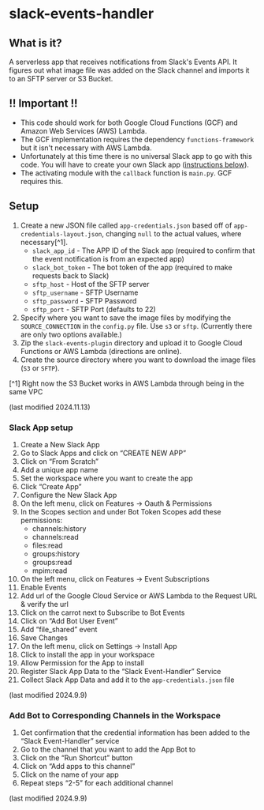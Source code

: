 # slack-events-handler

## What is it?
A serverless app that receives notifications from Slack's Events API. It figures out what image file was added on the
Slack channel and imports it to an SFTP server or S3 Bucket.

## !! Important !!
* This code should work for both Google Cloud Functions (GCF) and Amazon Web Services (AWS) Lambda.
* The GCF implementation requires the dependency `functions-framework` but it isn't necessary with AWS Lambda.
* Unfortunately at this time there is no universal Slack app to go with this code.
You will have to create your own Slack app ([instructions below](#slack-app-setup)).
* The activating module with the `callback` function is `main.py`. GCF requires this.

## Setup 
1. Create a new JSON file called `app-credentials.json` based off of `app-credentials-layout.json`, 
changing `null` to the actual values, where necessary[^1].
    * `slack_app_id` - The APP ID of the Slack app (required to confirm that the event notification is from an expected app)
    * `slack_bot_token` - The bot token of the app (required to make requests back to Slack)
    * `sftp_host` - Host of the SFTP server
    * `sftp_username` - SFTP Username
    * `sftp_password` - SFTP Password
    * `sftp_port` - SFTP Port (defaults to 22)
2. Specify where you want to save the image files by modifying the `SOURCE_CONNECTION` in the 
`config.py` file. Use `s3` or `sftp`. (Currently there are only two options available.)
3. Zip the `slack-events-plugin` directory and upload it to Google Cloud Functions or AWS Lambda (directions
are online).
4. Create the source directory where you want to download the image files (`S3` or `SFTP`).

[^1] Right now the S3 Bucket works in AWS Lambda through being in the same VPC

(last modified 2024.11.13)

### Slack App setup
1. Create a New Slack App
2. Go to Slack Apps and click on “CREATE NEW APP”
3. Click on “From Scratch”
4. Add a unique app name
5. Set the workspace where you want to create the app
6. Click “Create App”
7. Configure the New Slack App
8. On the left menu, click on Features → Oauth & Permissions
9. In the Scopes section and under Bot Token Scopes add these permissions:
   * channels:history
   * channels:read
   * files:read
   * groups:history
   * groups:read
   * mpim:read
10. On the left menu, click on Features → Event Subscriptions
11. Enable Events
12. Add url of the Google Cloud Service or AWS Lambda to the Request URL & verify the url
13. Click on the carrot next to Subscribe to Bot Events
14. Click on “Add Bot User Event”
15. Add “file_shared” event
16. Save Changes
17. On the left menu, click on Settings → Install App
18. Click to install the app in your workspace
19. Allow Permission for the App to install
20. Register Slack App Data to the “Slack Event-Handler” Service
21. Collect Slack App Data and add it to the `app-credentials.json` file 

(last modified 2024.9.9)

### Add Bot to Corresponding Channels in the Workspace
1. Get confirmation that the credential information has been added to the “Slack Event-Handler” service
2. Go to the channel that you want to add the App Bot to
3. Click on the “Run Shortcut” button 
4. Click on “Add apps to this channel”
5. Click on the name of your app
6. Repeat steps “2-5” for each additional channel

(last modified 2024.9.9)
